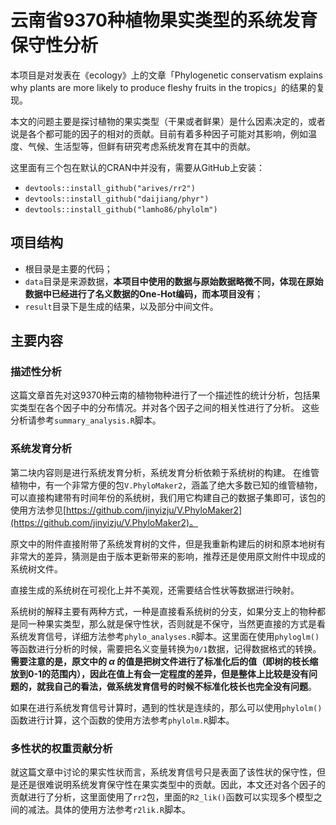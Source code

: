 # 云南省9370种植物果实类型的系统发育保守性分析
本项目是对发表在《ecology》上的文章「Phylogenetic conservatism explains why plants are more likely to produce fleshy fruits in the tropics」的结果的复现。

本文的问题主要是探讨植物的果实类型（干果或者鲜果）是什么因素决定的，或者说是各个都可能的因子的相对的贡献。目前有着多种因子可能对其影响，例如温度、气候、生活型等，但鲜有研究考虑系统发育在其中的贡献。

这里面有三个包在默认的CRAN中并没有，需要从GitHub上安装：
- `devtools::install_github("arives/rr2")`
- `devtools::install_github("daijiang/phyr")`
- `devtools::install_github("lamho86/phylolm")`

## 项目结构
- 根目录是主要的代码；
- `data`目录是来源数据，**本项目中使用的数据与原始数据略微不同，体现在原始数据中已经进行了名义数据的One-Hot编码，而本项目没有**；
- `result`目录下是生成的结果，以及部分中间文件。

## 主要内容
### 描述性分析
这篇文章首先对这9370种云南的植物物种进行了一个描述性的统计分析，包括果实类型在各个因子中的分布情况。并对各个因子之间的相关性进行了分析。
这些分析请参考`summary_analysis.R`脚本。

### 系统发育分析
第二块内容则是进行系统发育分析，系统发育分析依赖于系统树的构建。 在维管植物中，有一个非常方便的包`V.PhyloMaker2`，涵盖了绝大多数已知的维管植物，可以直接构建带有时间年份的系统树，我们用它构建自己的数据子集即可，该包的使用方法参见[https://github.com/jinyizju/V.PhyloMaker2](https://github.com/jinyizju/V.PhyloMaker2)。

原文中的附件直接附带了系统发育树的文件，但是我重新构建后的树和原本地树有非常大的差异，猜测是由于版本更新带来的影响，推荐还是使用原文附件中现成的系统树文件。

直接生成的系统树在可视化上并不美观，还需要结合性状等数据进行映射。

系统树的解释主要有两种方式，一种是直接看系统树的分支，如果分支上的物种都是同一种果实类型，那么就是保守性状，否则就是不保守，当然更直接的方式是看系统发育信号，详细方法参考`phylo_analyses.R`脚本。这里面在使用`phyloglm()`等函数进行分析的时候，需要把名义变量转换为`0/1`数据，记得数据格式的转换。**需要注意的是，原文中的 $\alpha$ 的值是把树文件进行了标准化后的值（即树的枝长缩放到0-1的范围内），因此在值上有会一定程度的差异，但是整体上比较是没有问题的，就我自己的看法，做系统发育信号的时候不标准化枝长也完全没有问题**。

如果在进行系统发育信号计算时，遇到的性状是连续的，那么可以使用`phylolm()`函数进行计算，这个函数的使用方法参考`phylolm.R`脚本。

### 多性状的权重贡献分析
就这篇文章中讨论的果实性状而言，系统发育信号只是表面了该性状的保守性，但是还是很难说明系统发育保守性在果实类型中的贡献。因此，本文还对各个因子的贡献进行了分析，这里面使用了`rr2`包，里面的`R2_lik()`函数可以实现多个模型之间的减法。具体的使用方法参考`r2lik.R`脚本。